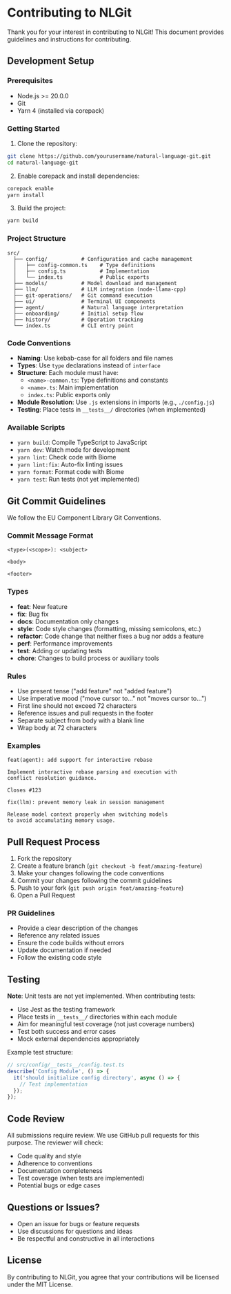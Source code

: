 # Contributing to NLGit

Thank you for your interest in contributing to NLGit! This document provides guidelines and instructions for contributing.

## Development Setup

### Prerequisites

- Node.js >= 20.0.0
- Git
- Yarn 4 (installed via corepack)

### Getting Started

1. Clone the repository:
```bash
git clone https://github.com/yourusername/natural-language-git.git
cd natural-language-git
```

2. Enable corepack and install dependencies:
```bash
corepack enable
yarn install
```

3. Build the project:
```bash
yarn build
```

### Project Structure

```
src/
  ├── config/           # Configuration and cache management
  │   ├── config-common.ts    # Type definitions
  │   ├── config.ts           # Implementation
  │   └── index.ts            # Public exports
  ├── models/           # Model download and management
  ├── llm/              # LLM integration (node-llama-cpp)
  ├── git-operations/   # Git command execution
  ├── ui/               # Terminal UI components
  ├── agent/            # Natural language interpretation
  ├── onboarding/       # Initial setup flow
  ├── history/          # Operation tracking
  └── index.ts          # CLI entry point
```

### Code Conventions

- **Naming**: Use kebab-case for all folders and file names
- **Types**: Use `type` declarations instead of `interface`
- **Structure**: Each module must have:
  - `<name>-common.ts`: Type definitions and constants
  - `<name>.ts`: Main implementation
  - `index.ts`: Public exports only
- **Module Resolution**: Use `.js` extensions in imports (e.g., `./config.js`)
- **Testing**: Place tests in `__tests__/` directories (when implemented)

### Available Scripts

- `yarn build`: Compile TypeScript to JavaScript
- `yarn dev`: Watch mode for development
- `yarn lint`: Check code with Biome
- `yarn lint:fix`: Auto-fix linting issues
- `yarn format`: Format code with Biome
- `yarn test`: Run tests (not yet implemented)

## Git Commit Guidelines

We follow the EU Component Library Git Conventions.

### Commit Message Format

```
<type>(<scope>): <subject>

<body>

<footer>
```

### Types

- **feat**: New feature
- **fix**: Bug fix
- **docs**: Documentation only changes
- **style**: Code style changes (formatting, missing semicolons, etc.)
- **refactor**: Code change that neither fixes a bug nor adds a feature
- **perf**: Performance improvements
- **test**: Adding or updating tests
- **chore**: Changes to build process or auxiliary tools

### Rules

- Use present tense ("add feature" not "added feature")
- Use imperative mood ("move cursor to..." not "moves cursor to...")
- First line should not exceed 72 characters
- Reference issues and pull requests in the footer
- Separate subject from body with a blank line
- Wrap body at 72 characters

### Examples

```
feat(agent): add support for interactive rebase

Implement interactive rebase parsing and execution with
conflict resolution guidance.

Closes #123
```

```
fix(llm): prevent memory leak in session management

Release model context properly when switching models
to avoid accumulating memory usage.
```

## Pull Request Process

1. Fork the repository
2. Create a feature branch (`git checkout -b feat/amazing-feature`)
3. Make your changes following the code conventions
4. Commit your changes following the commit guidelines
5. Push to your fork (`git push origin feat/amazing-feature`)
6. Open a Pull Request

### PR Guidelines

- Provide a clear description of the changes
- Reference any related issues
- Ensure the code builds without errors
- Update documentation if needed
- Follow the existing code style

## Testing

**Note**: Unit tests are not yet implemented. When contributing tests:

- Use Jest as the testing framework
- Place tests in `__tests__/` directories within each module
- Aim for meaningful test coverage (not just coverage numbers)
- Test both success and error cases
- Mock external dependencies appropriately

Example test structure:
```typescript
// src/config/__tests__/config.test.ts
describe('Config Module', () => {
  it('should initialize config directory', async () => {
    // Test implementation
  });
});
```

## Code Review

All submissions require review. We use GitHub pull requests for this purpose. The reviewer will check:

- Code quality and style
- Adherence to conventions
- Documentation completeness
- Test coverage (when tests are implemented)
- Potential bugs or edge cases

## Questions or Issues?

- Open an issue for bugs or feature requests
- Use discussions for questions and ideas
- Be respectful and constructive in all interactions

## License

By contributing to NLGit, you agree that your contributions will be licensed under the MIT License.
